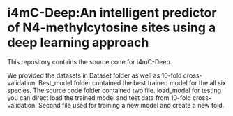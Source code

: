 # i4mC-Deep:An intelligent predictor of N4-methylcytosine sites using a deep learning approach
This repository contains the source code for i4mC-Deep.

We provided the datasets in Dataset folder as well as 10-fold cross-validation.
Best_model folder contained the best trained model for the all six species. 
The source code folder contained two file. load_model for testing you can direct load the trained model and test data from 10-fold cross-validation. Second file used for training a new model and create a new fold.

